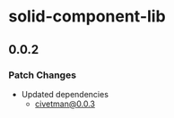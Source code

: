 # solid-component-lib

## 0.0.2

### Patch Changes

-   Updated dependencies
    -   civetman@0.0.3
